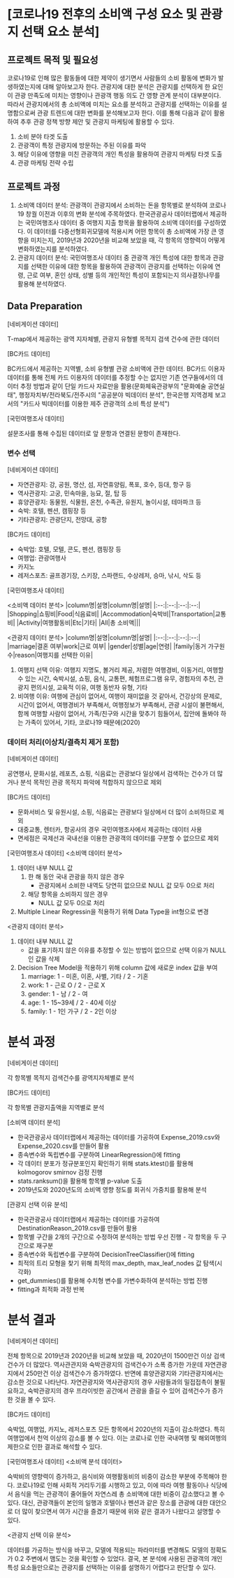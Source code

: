 # [코로나19 전후의 소비액 구성 요소 및 관광지 선택 요소 분석]

## 프로젝트 목적 및 필요성
코로나19로 인해 많은 활동들에 대한 제약이 생기면서 사람들의 소비 활동에 변화가 발생하였는지에 대해 알아보고자 한다. 관광지에 대한 분석은 관광지를 선택하게 한 요인이 관광 만족도에 미치는 영향이나 관광객 행동 의도 간 영향 관계 분석이 대부분이다. 따라서 관광지에서의 총 소비액에 미치는 요소를 분석하고 관광지를 선택하는 이유를 설명함으로써 관광 트렌드에 대한 변화를 분석해보고자 한다.
이를 통해 다음과 같이 활용하여 추후 관광 정책 방향 제안 및 관광지 마케팅에 활용할 수 있다.
1. 소비 분야 타겟 도출
2. 관광객이 특정 관광지에 방문하는 주된 이유를 파악
3. 해당 이유에 영향을 미친 관광객의 개인 특성을 활용하여 관광지 마케팅 타겟 도출
4. 관광 마케팅 전략 수립

## 프로젝트 과정
1. 소비액 데이터 분석: 관광객이 관광지에서 소비하는 돈을 항목별로 분석하여 코로나19 창궐 이전과 이후의 변화 분석에 주목하였다. 한국관광공사 데이터랩에서 제공하는 국민여행조사 데이터 중 여행지 지출 항목을 활용하여 소비액 데이터를 구성하였다. 이 데이터를 다중선형회귀모델에 적용시켜 어떤 항목이 총 소비액에 가장 큰 영향을 미치는지, 2019년과 2020년을 비교해 보았을 때, 각 항목의 영향력이 어떻게 변화하였는지를 분석하였다.
2. 관광지 데이터 분석: 국민여행조사 데이터 중 관광객 개인 특성에 대한 항목과 관광지를 선택한 이유에 대한 항목을 활용하여 관광객이 관광지를 선택하는 이유에 연령, 근로 여부, 혼인 상태, 성별 등의 개인적인 특성이 포함되는지 의사결정나무를 활용해 분석하였다.

## Data Preparation
[네비게이션 데이터]

T-map에서 제공하는 광역 지자체별, 관광지 유형별 목적지 검색 건수에 관한 데이터

[BC카드 데이터]

BC카드에서 제공하는 지역별, 소비 유형별 관광 소비액에 관한 데이터. BC카드 이용자 데이터를 통해 전체 카드 이용자의 데이터를 추정할 수는 없지만 기존 연구들에서의 데이터 추정 방법과 같이 단일 카드사 자료만을 활용(문화체육관광부의 "문화예술 공연실태", 행정자치부/전라북도/전주시의 "공공분야 빅데이터 분석", 한국은행 지역경제 보고서의 "카드사 빅데이터를 이용한 제주 관광객의 소비 특성 분석")

[국민여행조사 데이터]

설문조사를 통해 수집된 데이터로 앞 문항과 연결된 문항이 존재한다.

### 변수 선택
[네비게이션 데이터]
- 자연관광지: 강, 공원, 명산, 섬, 자연휴양림, 폭포, 호수, 등대, 항구 등
- 역사관광지: 고궁, 민속마을, 능묘, 절, 탑 등
- 휴양관광지: 동물원, 식물원, 온천, 수족관, 유원지, 놀이시설, 테마파크 등
- 숙박: 호텔, 펜션, 캠핑장 등
- 기타관광지: 관광단지, 전망대, 공항

[BC카드 데이터]
- 숙박업: 호텔, 모텔, 콘도, 펜션, 캠핑장 등
- 여행업: 관광여행사
- 카지노
- 레저스포츠: 골프경기장, 스키장, 스파랜드, 수상레저, 승마, 낚시, 삭도 등

[국민여행조사 데이터]

<소비액 데이터 분석>
|column명|설명|column명|설명|
|:--:|:--:|:--:|:--:|
|Shopping|쇼핑비|Food|식음료비|
|Accommodation|숙박비|Transportation|교통비|
|Activity|여행활동비|Etc|기타|
|All|총 소비액|||

<관광지 데이터 분석>
|column명|설명|column명|설명|
|:--:|:--:|:--:|:--:|
|marriage|결혼 여부|work|근로 여부|
|gender|성별|age|연령|
|family|동거 가구원 수|reason|여행지를 선택한 이유|

1) 여행지 선택 이유: 여행지 지명도, 볼거리 제공, 저렴한 여행경비, 이동거리, 여행할 수 있는 시간, 숙박시설, 쇼핑, 음식, 교통편, 체험프로그램 유무, 경험자의 추천, 관광지 편의시설, 교육적 이유, 여행 동반자 유형, 기타
2) 비여행 이유: 여행에 관심이 없어서, 여행이 재미없을 것 같아서, 건강상의 문제로, 시간이 없어서, 여행경비가 부족해서, 여행정보가 부족해서, 관광 시설이 불편해서, 함께 여행할 사람이 없어서, 가족/친구와 시간을 맞추기 힘들어서, 집안에 돌봐야 하는 가족이 있어서, 기타, 코로나19 때문에(2020)

### 데이터 처리(이상치/결측치 제거 포함)
[네비게이션 데이터]

공연행사, 문화시설, 레포츠, 쇼핑, 식음료는 관광보다 일상에서 검색하는 건수가 더 많거나 분석 목적인 관광 목적지 파악에 적합하지 않으므로 제외

[BC카드 데이터]
- 문화서비스 및 유원시설, 소핑, 식음료는 관광보다 일상에서 더 많이 소비하므로 제외
- 대중교통, 렌터카, 항공사의 경우 국민여행조사에서 제공하는 데이터 사용
- 면세점은 국제선과 국내선을 이용한 관광객의 데이터를 구분할 수 없으므로 제외

[국민여행조사 데이터]
<소비액 데이터 분석>
1. 데이터 내부 NULL 값
   1) 한 해 동안 국내 관광을 하지 않은 경우
      - 관광지에서 소비한 내역도 당연히 없으므로 NULL 값 모두 0으로 처리
   2) 해당 항목을 소비하지 않은 경우
      - NULL 값 모두 0으로 처리
2. Multiple Linear Regressin을 적용하기 위해 Data Type을 int형으로 변경

<관광지 데이터 분석>
1. 데이터 내부 NULL 값
   - 값을 표기하지 않은 이유를 추정할 수 있는 방법이 없으므로 선택 이유가 NULL인 값을 삭제
2. Decision Tree Model을 적용하기 위해 column 값에 새로운 index 값을 부여
   1) marriage: 1 - 미혼, 이혼, 사별, 기타 / 2 - 기혼
   2) work: 1 - 근로 O / 2 - 근로 X
   3) gender: 1 - 남 / 2 - 여
   4) age: 1 - 15~39세 / 2 - 40세 이상
   5) family: 1 - 1인 가구 / 2 - 2인 이상

# 분석 과정
[네비게이션 데이터]

각 항목별 목적지 검색건수를 광역지자체별로 분석

[BC카드 데이터]

각 항목별 관광지출액을 지역별로 분석

[소비액 데이터 분석]
- 한국관광공사 데이터랩에서 제공하는 데이터를 가공하여 Expense_2019.csv와 Expense_2020.csv를 만들어 활용
- 종속변수와 독립변수를 구분하여 LinearRegression()에 fitting
- 각 데이터 분포가 정규분포인지 확인하기 위해 stats.ktest()를 활용해 kolmogorov smirnov 검정 진행
- stats.ranksum()을 활용해 항목별 p-value 도출
- 2019년도와 2020년도의 소비액 영향 정도를 회귀식 가중치를 활용해 분석
  
[관광지 선택 이유 분석]
- 한국관광공사 데이터랩에서 제공하는 데이터를 가공하여 DestinationReason_2019.csv를 만들어 활용
- 항목별 구간을 2개의 구간으로 수정하여 분석하는 방법 우선 진행 - 각 항목을 두 구간으로 재구분
- 종속변수와 독립변수를 구분하여 DecisionTreeClassifier()에 fitting
- 최적의 트리 모형을 찾기 위해 최적의 max_depth, max_leaf_nodes 값 탐색(시각화)
- get_dummies()를 활용해 수치형 변수를 가변수화하여 분석하는 방법 진행
- fitting과 최적화 과정 반복

# 분석 결과
[네비게이션 데이터]

전체 항목으로 2019년과 2020년을 비교해 보았을 때, 2020년이 1500만건 이상 검색건수가 더 많았다. 역사관관지와 숙박관광지의 검색건수가 소폭 증가한 가운데 자연관광지에서 250만건 이상 검색건수가 증가하였다. 반면에 휴양관광지와 기타관광지에서는 감소한 것으로 나타난다. 자연관광지와 역사관광지의 경우 사람들과의 밀접접촉이 불필요하고, 숙박관광지의 경우 프라이빗한 공간에서 관광을 즐길 수 있어 검색건수가 증가한 것을 볼 수 있다.

[BC카드 데이터]

숙박업, 여행업, 카지노, 레저스포츠 모든 항목에서 2020년의 지출이 감소하였다. 특히 여행업에서 천억 이상의 감소를 볼 수 있다. 이는 코로나로 인한 국내여행 및 해외여행의 제한으로 인한 결과로 해석할 수 있다.

[국민여행조사 데이터]
<소비액 분석 데이터>

숙박비의 영향력이 증가하고, 음식비와 여행활동비의 비중이 감소한 부분에 주목해야 한다. 코로나19로 인해 사회적 거리두기를 시행하고 있고, 이에 따라 여행 활동이나 식당에서 음식을 먹는 관광객이 줄어들어 자연스레 총 소비액에 대한 비중이 감소했다고 볼 수 있다. 대신, 관광객들이 본인의 일행과 호텔이나 펜션과 같은 장소를 관광에 대한 대안으로 더 많이 찾으면서 여가 시간을 즐겼기 때문에 위와 같은 결과가 나왔다고 설명할 수 있다. 

<관광지 선택 이유 분석>

데이터를 가공하는 방식을 바꾸고, 모델에 적용되는 파라미터를 변경해도 모델의 정확도가 0.2 주변에서 맴도는 것을 확인할 수 있었다. 결국, 본 분석에 사용된 관광객의 개인 특성 요소들만으로는 관광지를 선택하는 이유를 설명하기 어렵다고 판단할 수 있다. 
